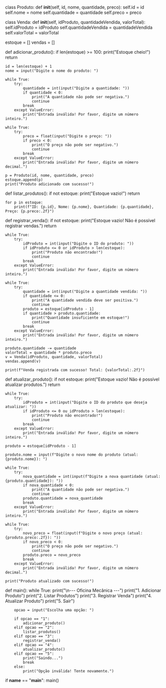 class Produto:
    def __init__(self, id, nome, quantidade, preco):
        self.id = id
        self.nome = nome
        self.quantidade = quantidade
        self.preco = preco

class Venda:
    def __init__(self, idProduto, quantidadeVendida, valorTotal):
        self.idProduto = idProduto
        self.quantidadeVendida = quantidadeVendida
        self.valorTotal = valorTotal

estoque = []
vendas = []

def adicionar_produto():
    if len(estoque) >= 100:
        print("Estoque cheio!")
        return

    id = len(estoque) + 1
    nome = input("Digite o nome do produto: ")

    while True:
        try:
            quantidade = int(input("Digite a quantidade: "))
            if quantidade < 0:
                print("A quantidade não pode ser negativa.")
                continue
            break
        except ValueError:
            print("Entrada inválida! Por favor, digite um número inteiro.")

    while True:
        try:
            preco = float(input("Digite o preço: "))
            if preco < 0:
                print("O preço não pode ser negativo.")
                continue
            break
        except ValueError:
            print("Entrada inválida! Por favor, digite um número decimal.")

    p = Produto(id, nome, quantidade, preco)
    estoque.append(p)
    print("Produto adicionado com sucesso!")

def listar_produtos():
    if not estoque:
        print("Estoque vazio!")
        return
    
    for p in estoque:
        print(f"ID: {p.id}, Nome: {p.nome}, Quantidade: {p.quantidade}, Preço: {p.preco:.2f}")

def registrar_venda():
    if not estoque:
        print("Estoque vazio! Não é possível registrar vendas.")
        return
    
    while True:
        try:
            idProduto = int(input("Digite o ID do produto: "))
            if idProduto <= 0 or idProduto > len(estoque):
                print("Produto não encontrado!")
                continue
            break
        except ValueError:
            print("Entrada inválida! Por favor, digite um número inteiro.")

    while True:
        try:
            quantidade = int(input("Digite a quantidade vendida: "))
            if quantidade <= 0:
                print("A quantidade vendida deve ser positiva.")
                continue
            produto = estoque[idProduto - 1]
            if quantidade > produto.quantidade:
                print("Quantidade insuficiente em estoque!")
                continue
            break
        except ValueError:
            print("Entrada inválida! Por favor, digite um número inteiro.")

    produto.quantidade -= quantidade
    valorTotal = quantidade * produto.preco
    v = Venda(idProduto, quantidade, valorTotal)
    vendas.append(v)
    
    print(f"Venda registrada com sucesso! Total: {valorTotal:.2f}")

def atualizar_produto():
    if not estoque:
        print("Estoque vazio! Não é possível atualizar produtos.")
        return

    while True:
        try:
            idProduto = int(input("Digite o ID do produto que deseja atualizar: "))
            if idProduto <= 0 ou idProduto > len(estoque):
                print("Produto não encontrado!")
                continue
            break
        except ValueError:
            print("Entrada inválida! Por favor, digite um número inteiro.")

    produto = estoque[idProduto - 1]
    
    produto.nome = input(f"Digite o novo nome do produto (atual: {produto.nome}): ")

    while True:
        try:
            nova_quantidade = int(input(f"Digite a nova quantidade (atual: {produto.quantidade}): "))
            if nova_quantidade < 0:
                print("A quantidade não pode ser negativa.")
                continue
            produto.quantidade = nova_quantidade
            break
        except ValueError:
            print("Entrada inválida! Por favor, digite um número inteiro.")

    while True:
        try:
            novo_preco = float(input(f"Digite o novo preço (atual: {produto.preco:.2f}): "))
            if novo_preco < 0:
                print("O preço não pode ser negativo.")
                continue
            produto.preco = novo_preco
            break
        except ValueError:
            print("Entrada inválida! Por favor, digite um número decimal.")

    print("Produto atualizado com sucesso!")

def main():
    while True:
        print("\n--- Oficina Mecânica ---")
        print("1. Adicionar Produto")
        print("2. Listar Produtos")
        print("3. Registrar Venda")
        print("4. Atualizar Produto")
        print("5. Sair")

        opcao = input("Escolha uma opção: ")

        if opcao == "1":
            adicionar_produto()
        elif opcao == "2":
            listar_produtos()
        elif opcao == "3":
            registrar_venda()
        elif opcao == "4":
            atualizar_produto()
        elif opcao == "5":
            print("Saindo...")
            break
        else:
            print("Opção inválida! Tente novamente.")

if __name__ == "__main__":
    main()
 
